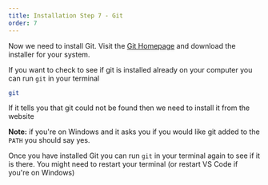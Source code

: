 ```yaml
---
title: Installation Step 7 - Git
order: 7
---
```


Now we need to install Git. Visit the [Git Homepage](https://git-scm.com/) and download the installer for your system.

If you want to check to see if git is installed already on your computer you can run `git` in your terminal

```bash
git
```

If it tells you that git could not be found then we need to install it from the website

**Note:** if you're on Windows and it asks you if you would like git added to the `PATH` you should say yes.

Once you have installed Git you can run `git` in your terminal again to see if it is there. You might need to restart your terminal (or restart VS Code if you're on Windows)
